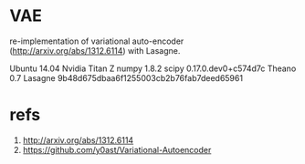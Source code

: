 # VAE
re-implementation of variational auto-encoder (http://arxiv.org/abs/1312.6114) with Lasagne.

Ubuntu 14.04
Nvidia Titan Z
numpy 1.8.2
scipy 0.17.0.dev0+c574d7c
Theano 0.7 
Lasagne 9b48d675dbaa6f1255003cb2b76fab7deed65961

# refs
1. http://arxiv.org/abs/1312.6114
2. https://github.com/y0ast/Variational-Autoencoder

